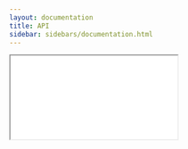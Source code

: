 ```yaml
---
layout: documentation
title: API
sidebar: sidebars/documentation.html
---
```


<iframe src="apidoc.html">
</iframe>
